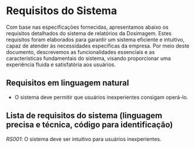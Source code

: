 # Requisitos do Sistema
Com base nas especificações fornecidas, apresentamos abaixo os requisitos detalhados do sistema de relatórios da Dosimagem. Estes requisitos foram elaborados para garantir um sistema eficiente e intuitivo, capaz de atender às necessidades específicas da empresa. Por meio deste documento, descrevemos as funcionalidades essenciais e as características fundamentais do sistema, visando proporcionar uma experiência fluida e satisfatória aos usuários.

## Requisitos em linguagem natural 
- O sistema deve permitir que usuários inexperientes consigam operá-lo.

## Lista de requisitos do sistema (linguagem precisa e técnica, código para identificação) 
*RS001*: O sistema deve ser intuitivo para usuários inexperientes.